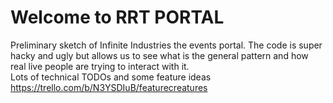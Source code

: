 Welcome to RRT PORTAL
=========================

Preliminary sketch of Infinite Industries the events portal.
The code is super hacky and ugly but allows us to see what is the general pattern and
how real live people are trying to interact with it.
<br>
Lots of technical TODOs and some feature ideas https://trello.com/b/N3YSDIuB/featurecreatures
